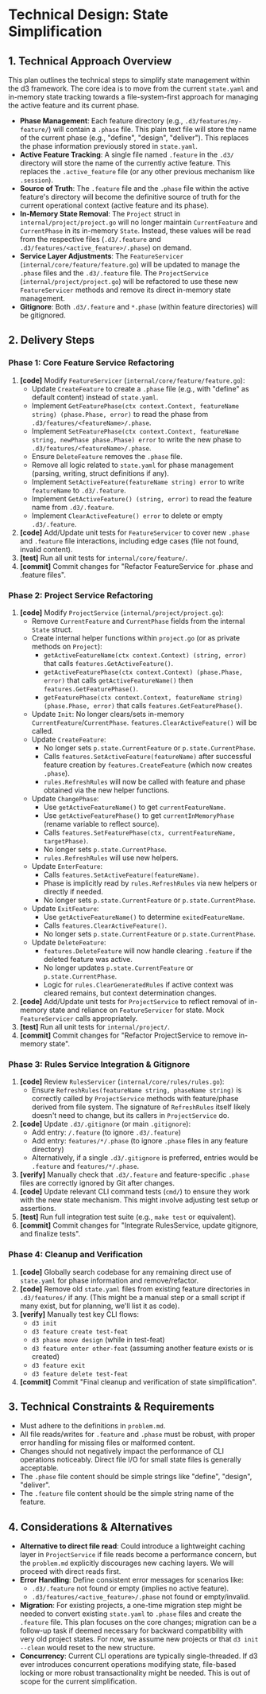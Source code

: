 # Technical Design: State Simplification

## 1. Technical Approach Overview

This plan outlines the technical steps to simplify state management within the d3 framework. The core idea is to move from the current `state.yaml` and in-memory state tracking towards a file-system-first approach for managing the active feature and its current phase.

*   **Phase Management**: Each feature directory (e.g., `.d3/features/my-feature/`) will contain a `.phase` file. This plain text file will store the name of the current phase (e.g., "define", "design", "deliver"). This replaces the phase information previously stored in `state.yaml`.
*   **Active Feature Tracking**: A single file named `.feature` in the `.d3/` directory will store the name of the currently active feature. This replaces the `.active_feature` file (or any other previous mechanism like `.session`).
*   **Source of Truth**: The `.feature` file and the `.phase` file within the active feature's directory will become the definitive source of truth for the current operational context (active feature and its phase).
*   **In-Memory State Removal**: The `Project` struct in `internal/project/project.go` will no longer maintain `CurrentFeature` and `CurrentPhase` in its in-memory `State`. Instead, these values will be read from the respective files (`.d3/.feature` and `.d3/features/<active_feature>/.phase`) on demand.
*   **Service Layer Adjustments**: The `FeatureServicer` (`internal/core/feature/feature.go`) will be updated to manage the `.phase` files and the `.d3/.feature` file. The `ProjectService` (`internal/project/project.go`) will be refactored to use these new `FeatureServicer` methods and remove its direct in-memory state management.
*   **Gitignore**: Both `.d3/.feature` and `*.phase` (within feature directories) will be gitignored.

## 2. Delivery Steps

### Phase 1: Core Feature Service Refactoring

1.  **[code]** Modify `FeatureServicer` (`internal/core/feature/feature.go`):
    *   Update `CreateFeature` to create a `.phase` file (e.g., with "define" as default content) instead of `state.yaml`.
    *   Implement `GetFeaturePhase(ctx context.Context, featureName string) (phase.Phase, error)` to read the phase from `.d3/features/<featureName>/.phase`.
    *   Implement `SetFeaturePhase(ctx context.Context, featureName string, newPhase phase.Phase) error` to write the new phase to `.d3/features/<featureName>/.phase`.
    *   Ensure `DeleteFeature` removes the `.phase` file.
    *   Remove all logic related to `state.yaml` for phase management (parsing, writing, struct definitions if any).
    *   Implement `SetActiveFeature(featureName string) error` to write `featureName` to `.d3/.feature`.
    *   Implement `GetActiveFeature() (string, error)` to read the feature name from `.d3/.feature`.
    *   Implement `ClearActiveFeature() error` to delete or empty `.d3/.feature`.
2.  **[code]** Add/Update unit tests for `FeatureServicer` to cover new `.phase` and `.feature` file interactions, including edge cases (file not found, invalid content).
3.  **[test]** Run all unit tests for `internal/core/feature/`.
4.  **[commit]** Commit changes for "Refactor FeatureService for .phase and .feature files".

### Phase 2: Project Service Refactoring

1.  **[code]** Modify `ProjectService` (`internal/project/project.go`):
    *   Remove `CurrentFeature` and `CurrentPhase` fields from the internal `State` struct.
    *   Create internal helper functions within `project.go` (or as private methods on `Project`):
        *   `getActiveFeatureName(ctx context.Context) (string, error)` that calls `features.GetActiveFeature()`.
        *   `getActiveFeaturePhase(ctx context.Context) (phase.Phase, error)` that calls `getActiveFeatureName()` then `features.GetFeaturePhase()`.
        *   `getFeaturePhase(ctx context.Context, featureName string) (phase.Phase, error)` that calls `features.GetFeaturePhase()`.
    *   Update `Init`: No longer clears/sets in-memory `CurrentFeature`/`CurrentPhase`. `features.ClearActiveFeature()` will be called.
    *   Update `CreateFeature`:
        *   No longer sets `p.state.CurrentFeature` or `p.state.CurrentPhase`.
        *   Calls `features.SetActiveFeature(featureName)` after successful feature creation by `features.CreateFeature` (which now creates `.phase`).
        *   `rules.RefreshRules` will now be called with feature and phase obtained via the new helper functions.
    *   Update `ChangePhase`:
        *   Use `getActiveFeatureName()` to get `currentFeatureName`.
        *   Use `getActiveFeaturePhase()` to get `currentInMemoryPhase` (rename variable to reflect source).
        *   Calls `features.SetFeaturePhase(ctx, currentFeatureName, targetPhase)`.
        *   No longer sets `p.state.CurrentPhase`.
        *   `rules.RefreshRules` will use new helpers.
    *   Update `EnterFeature`:
        *   Calls `features.SetActiveFeature(featureName)`.
        *   Phase is implicitly read by `rules.RefreshRules` via new helpers or directly if needed.
        *   No longer sets `p.state.CurrentFeature` or `p.state.CurrentPhase`.
    *   Update `ExitFeature`:
        *   Use `getActiveFeatureName()` to determine `exitedFeatureName`.
        *   Calls `features.ClearActiveFeature()`.
        *   No longer sets `p.state.CurrentFeature` or `p.state.CurrentPhase`.
    *   Update `DeleteFeature`:
        *   `features.DeleteFeature` will now handle clearing `.feature` if the deleted feature was active.
        *   No longer updates `p.state.CurrentFeature` or `p.state.CurrentPhase`.
        *   Logic for `rules.ClearGeneratedRules` if active context was cleared remains, but context determination changes.
2.  **[code]** Add/Update unit tests for `ProjectService` to reflect removal of in-memory state and reliance on `FeatureServicer` for state. Mock `FeatureServicer` calls appropriately.
3.  **[test]** Run all unit tests for `internal/project/`.
4.  **[commit]** Commit changes for "Refactor ProjectService to remove in-memory state".

### Phase 3: Rules Service Integration & Gitignore

1.  **[code]** Review `RulesServicer` (`internal/core/rules/rules.go`):
    *   Ensure `RefreshRules(featureName string, phaseName string)` is correctly called by `ProjectService` methods with feature/phase derived from file system. The signature of `RefreshRules` itself likely doesn't need to change, but its callers in `ProjectService` do.
2.  **[code]** Update `.d3/.gitignore` (or main `.gitignore`):
    *   Add entry: `/.feature` (to ignore `.d3/.feature`)
    *   Add entry: `features/*/.phase` (to ignore `.phase` files in any feature directory)
    *   Alternatively, if a single `.d3/.gitignore` is preferred, entries would be `.feature` and `features/*/.phase`.
3.  **[verify]** Manually check that `.d3/.feature` and feature-specific `.phase` files are correctly ignored by Git after changes.
4.  **[code]** Update relevant CLI command tests (`cmd/`) to ensure they work with the new state mechanism. This might involve adjusting test setup or assertions.
5.  **[test]** Run full integration test suite (e.g., `make test` or equivalent).
6.  **[commit]** Commit changes for "Integrate RulesService, update gitignore, and finalize tests".

### Phase 4: Cleanup and Verification

1.  **[code]** Globally search codebase for any remaining direct use of `state.yaml` for phase information and remove/refactor.
2.  **[code]** Remove old `state.yaml` files from existing feature directories in `.d3/features/` if any. (This might be a manual step or a small script if many exist, but for planning, we'll list it as code).
3.  **[verify]** Manually test key CLI flows:
    *   `d3 init`
    *   `d3 feature create test-feat`
    *   `d3 phase move design` (while in test-feat)
    *   `d3 feature enter other-feat` (assuming another feature exists or is created)
    *   `d3 feature exit`
    *   `d3 feature delete test-feat`
4.  **[commit]** Commit "Final cleanup and verification of state simplification".

## 3. Technical Constraints & Requirements

*   Must adhere to the definitions in `problem.md`.
*   All file reads/writes for `.feature` and `.phase` must be robust, with proper error handling for missing files or malformed content.
*   Changes should not negatively impact the performance of CLI operations noticeably. Direct file I/O for small state files is generally acceptable.
*   The `.phase` file content should be simple strings like "define", "design", "deliver".
*   The `.feature` file content should be the simple string name of the feature.

## 4. Considerations & Alternatives

*   **Alternative to direct file read**: Could introduce a lightweight caching layer in `ProjectService` if file reads become a performance concern, but the `problem.md` explicitly discourages new caching layers. We will proceed with direct reads first.
*   **Error Handling**: Define consistent error messages for scenarios like:
    *   `.d3/.feature` not found or empty (implies no active feature).
    *   `.d3/features/<active_feature>/.phase` not found or empty/invalid.
*   **Migration**: For existing projects, a one-time migration step might be needed to convert existing `state.yaml` to `.phase` files and create the `.feature` file. This plan focuses on the core changes; migration can be a follow-up task if deemed necessary for backward compatibility with very old project states. For now, we assume new projects or that `d3 init --clean` would reset to the new structure.
*   **Concurrency**: Current CLI operations are typically single-threaded. If d3 ever introduces concurrent operations modifying state, file-based locking or more robust transactionality might be needed. This is out of scope for the current simplification.
